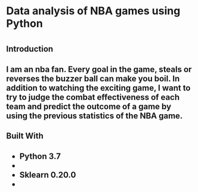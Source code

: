 <h1>Data analysis of NBA games using Python<h1>
<h2>Introduction<h2>
<p>I am an nba fan. Every goal in the game, steals or reverses the buzzer ball can make you boil. 
In addition to watching the exciting game, I want to try to judge the combat effectiveness of each team 
and predict the outcome of a game by using the previous statistics of the NBA game.</p>
<h2>Built With<h2>
  <ul>
    <li>Python 3.7<li>
    <li>Sklearn 0.20.0<li>
    <ul>
